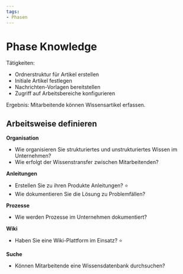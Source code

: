 ```yaml
---
tags:
- Phasen
---
```

# Phase Knowledge

Tätigkeiten:

* Ordnerstruktur für Artikel erstellen
* Initiale Artikel festlegen
* Nachrichten-Vorlagen bereitstellen
* Zugriff auf Arbeitsbereiche konfigurieren

Ergebnis: Mitarbeitende können Wissensartikel erfassen.

## Arbeitsweise definieren

**Organisation**

* Wie organisieren Sie strukturiertes und unstrukturiertes Wissen im Unternehmen?
* Wie erfolgt der Wissenstransfer zwischen Mitarbeitenden?

**Anleitungen**

* Erstellen Sie zu ihren Produkte Anleitungen? ⭐
* Wie dokumentieren Sie die Lösung zu Problemfällen? 

**Prozesse**

* Wie werden Prozesse im Unternehmen dokumentiert?

**Wiki**

* Haben Sie eine Wiki-Plattform im Einsatz? ⭐

**Suche**

* Können Mitarbeitende eine Wissensdatenbank durchsuchen?

